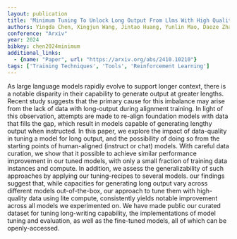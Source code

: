 ```yaml
---
layout: publication
title: 'Minimum Tuning To Unlock Long Output From Llms With High Quality Data As The Key'
authors: Yingda Chen, Xingjun Wang, Jintao Huang, Yunlin Mao, Daoze Zhang, Yuze Zhao
conference: "Arxiv"
year: 2024
bibkey: chen2024minimum
additional_links:
  - {name: "Paper", url: "https://arxiv.org/abs/2410.10210"}
tags: ['Training Techniques', 'Tools', 'Reinforcement Learning']
---
```

As large language models rapidly evolve to support longer context, there is a
notable disparity in their capability to generate output at greater lengths.
Recent study suggests that the primary cause for this imbalance may arise from
the lack of data with long-output during alignment training. In light of this
observation, attempts are made to re-align foundation models with data that
fills the gap, which result in models capable of generating lengthy output when
instructed. In this paper, we explore the impact of data-quality in tuning a
model for long output, and the possibility of doing so from the starting points
of human-aligned (instruct or chat) models. With careful data curation, we show
that it possible to achieve similar performance improvement in our tuned
models, with only a small fraction of training data instances and compute. In
addition, we assess the generalizability of such approaches by applying our
tuning-recipes to several models. our findings suggest that, while capacities
for generating long output vary across different models out-of-the-box, our
approach to tune them with high-quality data using lite compute, consistently
yields notable improvement across all models we experimented on. We have made
public our curated dataset for tuning long-writing capability, the
implementations of model tuning and evaluation, as well as the fine-tuned
models, all of which can be openly-accessed.

